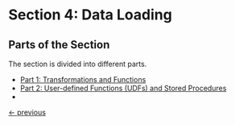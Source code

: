 # Section 4: Data Loading

## Parts of the Section
The section is divided into different parts.

* [Part 1: Transformations and Functions](notes_section04part01.md)
* [Part 2: User-defined Functions (UDFs) and Stored Procedures](notes_section04part02.md)
* 

[<- previous](../README.md)